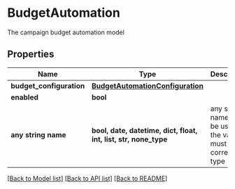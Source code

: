 # BudgetAutomation

The campaign budget automation model

## Properties
Name | Type | Description | Notes
------------ | ------------- | ------------- | -------------
**budget_configuration** | [**BudgetAutomationConfiguration**](BudgetAutomationConfiguration.md) |  | [optional] 
**enabled** | **bool** |  | [optional] 
**any string name** | **bool, date, datetime, dict, float, int, list, str, none_type** | any string name can be used but the value must be the correct type | [optional]

[[Back to Model list]](../README.md#documentation-for-models) [[Back to API list]](../README.md#documentation-for-api-endpoints) [[Back to README]](../README.md)


